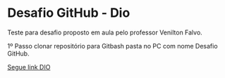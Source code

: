 # Desafio GitHub - Dio
Teste para desafio proposto em aula pelo professor Venilton Falvo.

1º Passo clonar repositório para Gitbash pasta no PC com nome Desafio GitHub.

[Segue link DIO](https://www.dio.me/)
